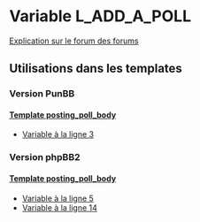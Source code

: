 # Variable L_ADD_A_POLL
[Explication sur le forum des forums](http://forum.forumactif.com/t294113-listing-des-variables#L_ADD_A_POLL)

## Utilisations dans les templates

### Version PunBB

#### [Template posting_poll_body](punbb/posting_poll_body.md)
* [Variable à la ligne 3](../punbb/posting_poll_body.tpl#L3)

### Version phpBB2

#### [Template posting_poll_body](subsilver/posting_poll_body.md)
* [Variable à la ligne 5](../subsilver/posting_poll_body.tpl#L5)
* [Variable à la ligne 14](../subsilver/posting_poll_body.tpl#L14)